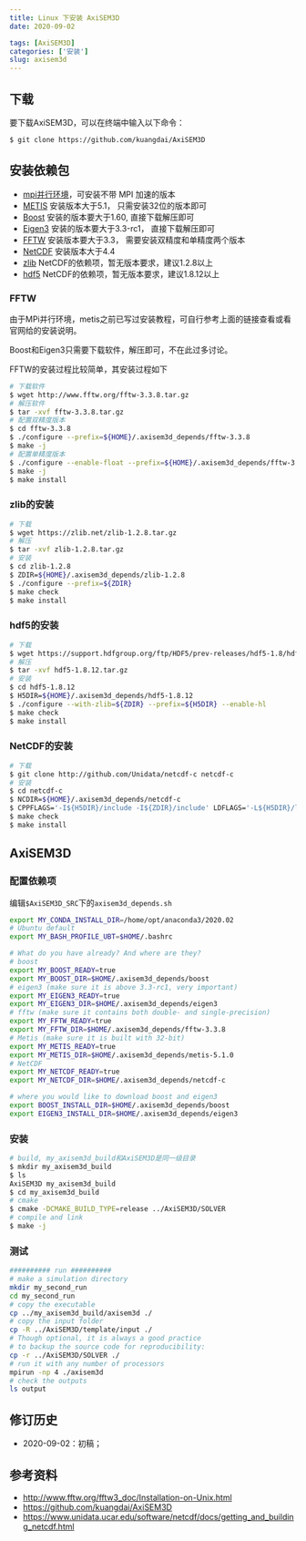 ```yaml
---
title: Linux 下安装 AxiSEM3D
date: 2020-09-02

tags: [AxiSEM3D]
categories: ['安装']
slug: axisem3d
---
```


## 下载

要下载AxiSEM3D，可以在终端中输入以下命令：

```bash
$ git clone https://github.com/kuangdai/AxiSEM3D
```

## 安装依赖包
- [mpi并行环境](http://blog.nickwhyy.top/mpich)，可安装不带 MPI 加速的版本
- [METIS](https://blog.nickwhyy.top/metis/) 安装版本大于5.1， 只需安装32位的版本即可
- [Boost](https://sourceforge.net/projects/boost/files/boost/1.63.0/boost_1_63_0.tar.bz2/download) 安装的版本要大于1.60, 直接下载解压即可
- [Eigen3](https://gitlab.com/libeigen/eigen/-/archive/3.3.7/eigen-3.3.7.tar.bz2) 安装的版本要大于3.3-rc1， 直接下载解压即可
- [FFTW](http://www.fftw.org/fftw-3.3.8.tar.gz) 安装版本要大于3.3， 需要安装双精度和单精度两个版本
- [NetCDF](https://www.unidata.ucar.edu/software/netcdf/docs/getting_and_building_netcdf.html) 安装版本大于4.4
- [zlib](https://zlib.net/) NetCDF的依赖项，暂无版本要求，建议1.2.8以上
- [hdf5](https://www.hdfgroup.org/downloads/hdf5) NetCDF的依赖项，暂无版本要求，建议1.8.12以上

### FFTW
由于MPi并行环境，metis之前已写过安装教程，可自行参考上面的链接查看或看官网给的安装说明。

Boost和Eigen3只需要下载软件，解压即可，不在此过多讨论。

FFTW的安装过程比较简单，其安装过程如下
```bash
# 下载软件
$ wget http://www.fftw.org/fftw-3.3.8.tar.gz
# 解压软件
$ tar -xvf fftw-3.3.8.tar.gz
# 配置双精度版本
$ cd fftw-3.3.8
$ ./configure --prefix=${HOME}/.axisem3d_depends/fftw-3.3.8
$ make -j
# 配置单精度版本
$ ./configure --enable-float --prefix=${HOME}/.axisem3d_depends/fftw-3.3.8
$ make -j
$ make install
```
### zlib的安装
```bash
# 下载
$ wget https://zlib.net/zlib-1.2.8.tar.gz
# 解压
$ tar -xvf zlib-1.2.8.tar.gz
# 安装
$ cd zlib-1.2.8
$ ZDIR=${HOME}/.axisem3d_depends/zlib-1.2.8
$ ./configure --prefix=${ZDIR}
$ make check
$ make install
```

### hdf5的安装
```bash
# 下载
$ wget https://support.hdfgroup.org/ftp/HDF5/prev-releases/hdf5-1.8/hdf5-1.8.12/src/hdf5-1.8.12.tar.gz
# 解压
$ tar -xvf hdf5-1.8.12.tar.gz
# 安装
$ cd hdf5-1.8.12
$ H5DIR=${HOME}/.axisem3d_depends/hdf5-1.8.12
$ ./configure --with-zlib=${ZDIR} --prefix=${H5DIR} --enable-hl
$ make check
$ make install
```

### NetCDF的安装
```bash
# 下载
$ git clone http://github.com/Unidata/netcdf-c netcdf-c
# 安装
$ cd netcdf-c
$ NCDIR=${HOME}/.axisem3d_depends/netcdf-c
$ CPPFLAGS='-I${H5DIR}/include -I${ZDIR}/include' LDFLAGS='-L${H5DIR}/lib -L${ZDIR}/lib' ./configure --prefix=${NCDIR}
$ make check
$ make install
```

## AxiSEM3D

### 配置依赖项
编辑`$AxiSEM3D_SRC`下的`axisem3d_depends.sh`

```bash
export MY_CONDA_INSTALL_DIR=/home/opt/anaconda3/2020.02
# Ubuntu default
export MY_BASH_PROFILE_UBT=$HOME/.bashrc

# What do you have already? And where are they?
# boost
export MY_BOOST_READY=true
export MY_BOOST_DIR=$HOME/.axisem3d_depends/boost
# eigen3 (make sure it is above 3.3-rc1, very important)
export MY_EIGEN3_READY=true
export MY_EIGEN3_DIR=$HOME/.axisem3d_depends/eigen3
# fftw (make sure it contains both double- and single-precision)
export MY_FFTW_READY=true
export MY_FFTW_DIR=$HOME/.axisem3d_depends/fftw-3.3.8
# Metis (make sure it is built with 32-bit)
export MY_METIS_READY=true
export MY_METIS_DIR=$HOME/.axisem3d_depends/metis-5.1.0
# NetCDF
export MY_NETCDF_READY=true
export MY_NETCDF_DIR=$HOME/.axisem3d_depends/netcdf-c

# where you would like to download boost and eigen3
export BOOST_INSTALL_DIR=$HOME/.axisem3d_depends/boost
export EIGEN3_INSTALL_DIR=$HOME/.axisem3d_depends/eigen3
```

### 安装
```bash
# build, my_axisem3d_build和AxiSEM3D是同一级目录
$ mkdir my_axisem3d_build
$ ls
AxiSEM3D my_axisem3d_build
$ cd my_axisem3d_build
# cmake
$ cmake -DCMAKE_BUILD_TYPE=release ../AxiSEM3D/SOLVER
# compile and link
$ make -j
```

### 测试
```bash
########## run ##########
# make a simulation directory
mkdir my_second_run
cd my_second_run
# copy the executable 
cp ../my_axisem3d_build/axisem3d ./
# copy the input folder
cp -R ../AxiSEM3D/template/input ./
# Though optional, it is always a good practice 
# to backup the source code for reproducibility:
cp -r ../AxiSEM3D/SOLVER ./
# run it with any number of processors
mpirun -np 4 ./axisem3d
# check the outputs
ls output
```


## 修订历史
- 2020-09-02：初稿；

## 参考资料
- http://www.fftw.org/fftw3_doc/Installation-on-Unix.html
- https://github.com/kuangdai/AxiSEM3D
- https://www.unidata.ucar.edu/software/netcdf/docs/getting_and_building_netcdf.html



